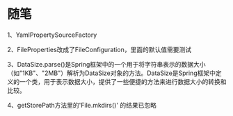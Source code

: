 # 随笔

1、YamlPropertySourceFactory

2、FileProperties改成了FileConfiguration，里面的默认值需要测试

3、DataSize.parse()是Spring框架中的一个用于将字符串表示的数据大小（如"1KB"、"2MB"）解析为DataSize对象的方法。DataSize是Spring框架中定义的一个类，用于表示数据大小，提供了一些便捷的方法来进行数据大小的转换和比较。

4、getStorePath方法里的'File.mkdirs()' 的结果已忽略